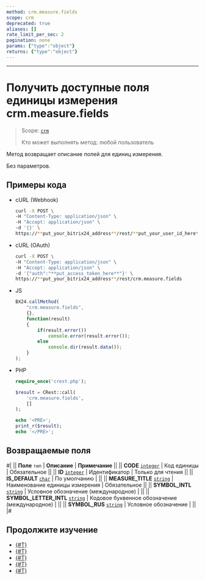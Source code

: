 ```yaml
---
method: crm.measure.fields
scope: crm
deprecated: true
aliases: []
rate_limit_per_sec: 2
pagination: none
params: {"type":"object"}
returns: {"type":"object"}
---
```



---

# Получить доступные поля единицы измерения crm.measure.fields

> Scope: [`crm`](../../../scopes/permissions.md)
>
> Кто может выполнять метод: любой пользователь

Метод возвращает описание полей для единиц измерения.

Без параметров.

## Примеры кода





- cURL (Webhook)

    ```bash
    curl -X POST \
    -H "Content-Type: application/json" \
    -H "Accept: application/json" \
    -d '{}' \
    https://**put_your_bitrix24_address**/rest/**put_your_user_id_here**/**put_your_webhook_here**/crm.measure.fields
    ```

- cURL (OAuth)

    ```bash
    curl -X POST \
    -H "Content-Type: application/json" \
    -H "Accept: application/json" \
    -d '{"auth":"**put_access_token_here**"}' \
    https://**put_your_bitrix24_address**/rest/crm.measure.fields
    ```

- JS

    ```js
    BX24.callMethod(
        "crm.measure.fields",
        {},
        function(result)
        {
            if(result.error())
                console.error(result.error());
            else
                console.dir(result.data());
        }
    );
    ```

- PHP

    ```php
    require_once('crest.php');

    $result = CRest::call(
        'crm.measure.fields',
        []
    );

    echo '<PRE>';
    print_r($result);
    echo '</PRE>';
    ```



## Возвращаемые поля

#|
|| **Поле**
`тип` | **Описание** | **Примечание** ||
|| **CODE** 
[`integer`](../../data-types.md) | Код единицы | Обязательное ||
|| **ID** 
[`integer`](../../data-types.md) | Идентификатор | Только для чтения ||
|| **IS_DEFAULT** 
[`char`](../../data-types.md) | По умолчанию | ||
|| **MEASURE_TITLE** 
[`string`](../../data-types.md) | Наименование единицы измерения | Обязательное ||
|| **SYMBOL_INTL** 
[`string`](../../data-types.md) | Условное обозначение (международное) | ||
|| **SYMBOL_LETTER_INTL** 
[`string`](../../data-types.md) | Кодовое буквенное обозначение (международное) | ||
|| **SYMBOL_RUS** 
[`string`](../../data-types.md) | Условное обозначение | ||
|#

## Продолжите изучение

- [{#T}](./crm-measure-add.md)
- [{#T}](./crm-measure-update.md)
- [{#T}](./crm-measure-get.md)
- [{#T}](./crm-measure-list.md)
- [{#T}](./crm-measure-delete.md)
